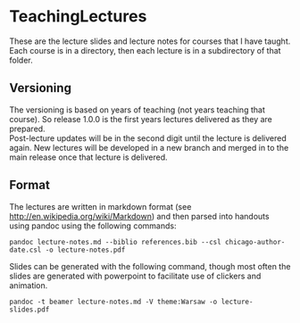 TeachingLectures
================

These are the lecture slides and lecture notes for courses that I have taught.
Each course is in a directory, then each lecture is in a subdirectory of that folder.

Versioning
----------

The versioning is based on years of teaching (not years teaching that course).  So release 1.0.0 is the first years lectures delivered as they are prepared.  
Post-lecture updates will be in the second digit until the lecture is delivered again.
New lectures will be developed in a new branch and merged in to the main release once that lecture is delivered.

Format
--------
The lectures are written in markdown format  (see <http://en.wikipedia.org/wiki/Markdown>) and then parsed into handouts using pandoc using the following commands:

    pandoc lecture-notes.md --biblio references.bib --csl chicago-author-date.csl -o lecture-notes.pdf

Slides can be generated with the following command, though most often the slides are generated with powerpoint to facilitate use of clickers and animation.

    pandoc -t beamer lecture-notes.md -V theme:Warsaw -o lecture-slides.pdf
